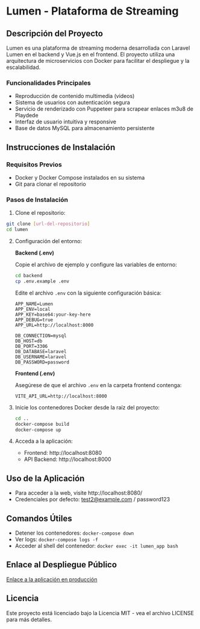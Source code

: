 # Lumen - Plataforma de Streaming

## Descripción del Proyecto

Lumen es una plataforma de streaming moderna desarrollada con Laravel Lumen en el backend y Vue.js en el frontend. El proyecto utiliza una arquitectura de microservicios con Docker para facilitar el despliegue y la escalabilidad.

### Funcionalidades Principales

- Reproducción de contenido multimedia (videos)
- Sistema de usuarios con autenticación segura
- Servicio de renderizado con Puppeteer para scrapear enlaces m3u8 de Playdede
- Interfaz de usuario intuitiva y responsive
- Base de datos MySQL para almacenamiento persistente

## Instrucciones de Instalación

### Requisitos Previos

- Docker y Docker Compose instalados en su sistema
- Git para clonar el repositorio

### Pasos de Instalación

1. Clone el repositorio:

```sh
git clone [url-del-repositorio]
cd lumen
```

2. Configuración del entorno:

   **Backend (.env)**
   
   Copie el archivo de ejemplo y configure las variables de entorno:

   ```sh
   cd backend
   cp .env.example .env
   ```
   
   Edite el archivo `.env` con la siguiente configuración básica:

   ```
   APP_NAME=Lumen
   APP_ENV=local
   APP_KEY=base64:your-key-here
   APP_DEBUG=true
   APP_URL=http://localhost:8000
   
   DB_CONNECTION=mysql
   DB_HOST=db
   DB_PORT=3306
   DB_DATABASE=laravel
   DB_USERNAME=laravel
   DB_PASSWORD=password
   ```

   **Frontend (.env)**
   
   Asegúrese de que el archivo `.env` en la carpeta frontend contenga:

   ```
   VITE_API_URL=http://localhost:8000
   ```

3. Inicie los contenedores Docker desde la raíz del proyecto:

   ```sh
   cd ..
   docker-compose build
   docker-compose up
   ```

4. Acceda a la aplicación:
   - Frontend: http://localhost:8080
   - API Backend: http://localhost:8000

## Uso de la Aplicación

- Para acceder a la web, visite http://localhost:8080/
- Credenciales por defecto: test2@example.com / password123

## Comandos Útiles

- Detener los contenedores: `docker-compose down`
- Ver logs: `docker-compose logs -f`
- Acceder al shell del contenedor: `docker exec -it lumen_app bash`

## Enlace al Despliegue Público

[Enlace a la aplicación en producción](https://lumen-5x8j.onrender.com/landing)

## Licencia

Este proyecto está licenciado bajo la Licencia MIT - vea el archivo LICENSE para más detalles.
